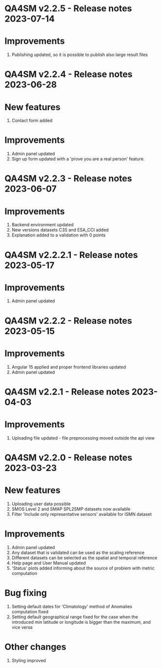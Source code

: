 QA4SM v2.2.5 - Release notes 2023-07-14
=======================================================
# Improvements
1. Publishing updated, so it is possible to publish also large result files


QA4SM v2.2.4 - Release notes 2023-06-28
=======================================================
# New features
1. Contact form added

# Improvements
1. Admin panel updated
2. Sign up form updated with a 'prove you are a real person' feature.



QA4SM v2.2.3 - Release notes 2023-06-07
=======================================================
# Improvements
1. Backend environment updated
2. New versions datasets C3S and ESA_CCI added
3. Explanation added to a validation with 0 points

QA4SM v2.2.2.1 - Release notes 2023-05-17
=======================================================
# Improvements
1. Admin panel updated

QA4SM v2.2.2 - Release notes 2023-05-15
=======================================================
# Improvements 
1. Angular 15 applied and proper frontend libraries updated
2. Admin panel updated

QA4SM v2.2.1 - Release notes 2023-04-03
=======================================================
# Improvements 
1. Uploading file updated - file preprocessing moved outside the api view

QA4SM v2.2.0 - Release notes 2023-03-23
=======================================================
# New features

1. Uploading user data possible
2. SMOS Level 2 and SMAP SPL2SMP datasets now available
3. Filter 'Include only representative sensors' available for ISMN dataset

# Improvements

1. Admin panel updated 
2. Any dataset that is validated can be used as the scaling reference 
3. Different datasets can be selected as the spatial and temporal reference 
4. Help page and User Manual updated 
5. 'Status' plots added informing about the source of problem with metric computation

# Bug fixing 

1. Setting default dates for 'Climatology' method of Anomalies computation fixed
2. Setting default geographical range fixed for the case when the introduced min latitude or longitude is bigger than the maximum, and vice versa

 # Other changes
1. Styling improved

